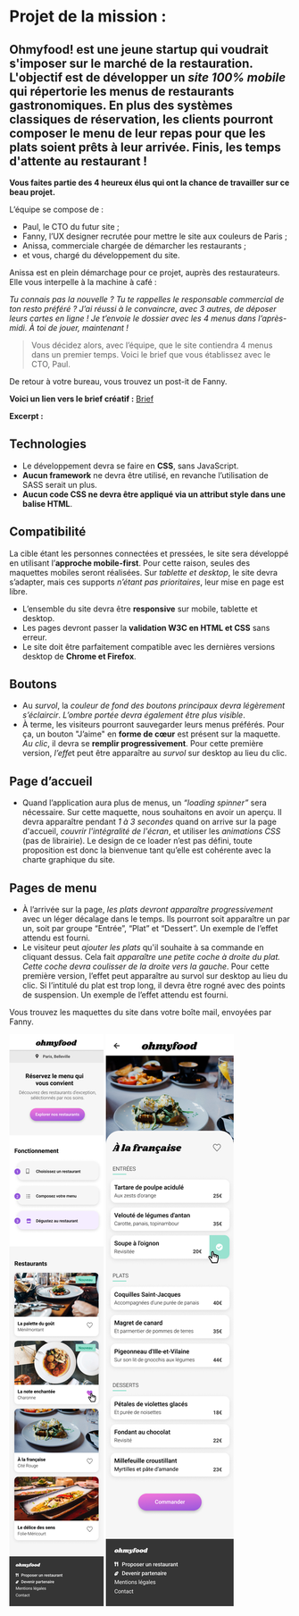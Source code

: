 # Projet de la mission :

## **Ohmyfood!** est une jeune startup qui voudrait s'imposer sur le marché de la restauration. L'objectif est de développer un *site 100% mobile* qui répertorie les menus de restaurants gastronomiques. En plus des systèmes classiques de réservation, les clients pourront composer le menu de leur repas pour que les plats soient prêts à leur arrivée. Finis, les temps d'attente au restaurant !

**Vous faites partie des 4 heureux élus qui ont la chance de travailler sur ce beau projet.**

L’équipe se compose de :

* Paul, le CTO du futur site ;
* Fanny, l’UX designer recrutée pour mettre le site aux couleurs de Paris ;
* Anissa, commerciale chargée de démarcher les restaurants ;
* et vous, chargé du développement du site.
 
Anissa est en plein démarchage pour ce projet, auprès des restaurateurs. Elle vous interpelle à la machine à café :

*Tu connais pas la nouvelle ? Tu te rappelles le responsable commercial de ton resto préféré ? J’ai réussi à le convaincre, avec 3 autres, de déposer leurs cartes en ligne ! Je t’envoie le dossier avec les 4 menus dans l’après-midi. À toi de jouer, maintenant !*

>Vous décidez alors, avec l’équipe, que le site contiendra 4 menus dans un premier temps. Voici le brief que vous établissez avec le CTO, Paul.

De retour à votre bureau, vous trouvez un post-it de Fanny.

**Voici un lien vers le brief créatif :** 
[Brief](https://github.com/Sam2Lowry/ohmyfood/blob/main/briefing/Brief.pdf)

**Excerpt :** 
 ## Technologies
* Le développement devra se faire en **CSS**, sans JavaScript.
* **Aucun framework** ne devra être utilisé, en revanche l’utilisation de SASS serait un
plus.
* **Aucun code CSS ne devra être appliqué via un attribut style dans une balise HTML**.

## Compatibilité
La cible étant les personnes connectées et pressées, le site sera développé en utilisant
l’**approche mobile-first**. Pour cette raison, seules des maquettes mobiles seront réalisées.
Sur *tablette et desktop*, le site devra s’adapter, mais ces supports *n’étant pas prioritaires*,
leur mise en page est libre.
* L’ensemble du site devra être **responsive** sur mobile, tablette et desktop.
* Les pages devront passer la **validation W3C en HTML et CSS** sans erreur.
* Le site doit être parfaitement compatible avec les dernières versions desktop de
**Chrome et Firefox**.
## Boutons
* Au *survol*, la *couleur de fond des boutons principaux devra légèrement s’éclaircir*. *L’ombre portée devra également être plus visible*.
* À terme, les visiteurs pourront sauvegarder leurs menus préférés. Pour ça, un bouton "J’aime" en **forme de cœur** est présent sur la maquette. *Au clic*, il devra se **remplir progressivement**. Pour cette première version, *l’effe*t peut être apparaître au *survol* sur desktop au lieu du clic.
## Page d’accueil
* Quand l’application aura plus de menus, un *“loading spinner”* sera nécessaire. Sur cette maquette, nous souhaitons en avoir un aperçu. Il devra apparaître pendant *1 à 3 secondes* quand on arrive sur la page d'accueil, *couvrir l'intégralité de l'écran*, et utiliser les *animations CSS* (pas de librairie). Le design de ce loader n’est pas défini, toute proposition est donc la bienvenue tant qu’elle est cohérente avec la charte graphique du site.
## Pages de menu
* À l’arrivée sur la page, *les plats devront apparaître progressivement* avec un léger décalage dans le temps. Ils pourront soit apparaître un par un, soit par groupe “Entrée”, “Plat” et “Dessert”. Un exemple de l’effet attendu est fourni.
* Le visiteur peut *ajouter les plats* qu'il souhaite à sa commande en cliquant dessus. Cela fait *apparaître une petite coche à droite du plat. Cette coche devra coulisser de la droite vers la gauche*. Pour cette première version, l’effet peut apparaître au survol sur desktop au lieu du clic. Si l’intitulé du plat est trop long, il devra être rogné avec des points de suspension. Un exemple de l’effet attendu est fourni.

Vous trouvez les maquettes du site dans votre boîte mail, envoyées par Fanny.

![Maquette accueil fanny](src/maquettes/Accueil.png)
![Maquette menu fanny](src/maquettes/Menu.png)


